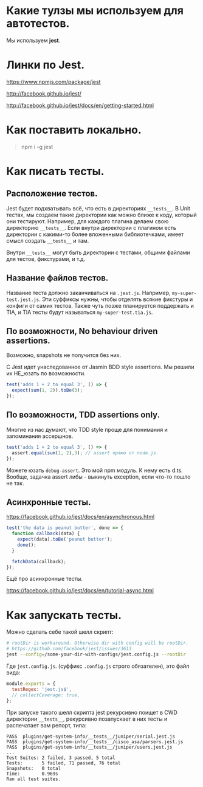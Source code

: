 # Какие тулзы мы используем для автотестов.

Мы используем **jest**.

# Линки по Jest.

https://www.npmjs.com/package/jest

http://facebook.github.io/jest/

http://facebook.github.io/jest/docs/en/getting-started.html

# Как поставить локально.

> npm i -g jest

# Как писать тесты.

## Расположение тестов.

Jest будет подхватывать всё, что есть в директориях `__tests__`.
В Unit тестах, мы создаем такие директории как можно ближе к коду, который они тестируют.
Например, для каждого плагина делаем свою директорию `__tests__`. Если внутри директории с плагином есть
директории с какими-то более вложенными библиотечками, имеет смысл создать `__tests__` и там.

Внутри `__tests__` могут быть директории с тестами, общими файлами для тестов, фикстурами, и т.д.

## Название файлов тестов.

Название теста должно заканчиваться на `.jest.js`.
Например, `my-super-test.jest.js`.
Эти суффиксы нужны, чтобы отделять всякие фикстуры и конфиги от самих тестов.
Также чуть позже планируется поддержать и TIA, и TIA тесты будут называться `my-super-test.tia.js`.

## По возможности, No behaviour driven assertions.

Возможно, snapshots не получится без них.

C Jest идет унаследованное от Jasmin BDD style assertions.
Мы решили их НЕ_юзать по возможности.

```js
test('adds 1 + 2 to equal 3', () => {
  expect(sum(1, 2)).toBe(3);
});
```

## По возможности, TDD assertions only.

Многие из нас думают, что TDD style проще для понимания и запоминания ассершнов.

```js
test('adds 1 + 2 to equal 3', () => {
  assert.equal(sum(1, 2),3); // assert прямо от node.js.
});
```

Можете юзать `debug-assert`. Это мой npm модуль. К нему есть d.ts.
Вообще, задачка assert либы - выкинуть exception, если что-то пошло не так.

## Асинхронные тесты.

https://facebook.github.io/jest/docs/en/asynchronous.html

```js
test('the data is peanut butter', done => {
  function callback(data) {
    expect(data).toBe('peanut butter');
    done();
  }

  fetchData(callback);
});
```

Ещё про асинхронные тесты.

https://facebook.github.io/jest/docs/en/tutorial-async.html

# Как запускать тесты.

Можно сделать себе такой шелл скрипт:

```sh
# rootDir is workaround. Otherwise dir with config will be rootDir.
# https://github.com/facebook/jest/issues/3613
jest --config=/some-your-dir-with-configs/jest.config.js --rootDir
```

Где `jest.config.js`. (суффикс `.config.js` строго обязателен), это файл вида:

```js
module.exports = {
  testRegex: 'jest.js$',
  // collectCoverage: true, 
};
```

При запуске такого шелл скрипта jest рекурсивно поищет в CWD директории `__tests__`, рекурсивно позапускает
в них тесты и распечатает вам репорт, типа:

```
PASS  plugins/get-system-info/__tests__/juniper/serial.jest.js
PASS  plugins/get-system-info/__tests__/cisco_asa/parsers.jest.js
PASS  plugins/get-system-info/__tests__/juniper/users.jest.js
...
Test Suites: 2 failed, 3 passed, 5 total
Tests:       5 failed, 71 passed, 76 total
Snapshots:   0 total
Time:        0.969s
Ran all test suites.
```
